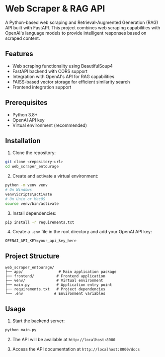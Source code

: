 # Web Scraper & RAG API

A Python-based web scraping and Retrieval-Augmented Generation (RAG) API built with FastAPI. This project combines web scraping capabilities with OpenAI's language models to provide intelligent responses based on scraped content.

## Features

- Web scraping functionality using BeautifulSoup4
- FastAPI backend with CORS support
- Integration with OpenAI's API for RAG capabilities
- FAISS-based vector storage for efficient similarity search
- Frontend integration support

## Prerequisites

- Python 3.8+
- OpenAI API key
- Virtual environment (recommended)

## Installation

1. Clone the repository:
```bash
git clone <repository-url>
cd web_scraper_entourage
```

2. Create and activate a virtual environment:
```bash
python -m venv venv
# On Windows
venv\Scripts\activate
# On Unix or MacOS
source venv/bin/activate
```

3. Install dependencies:
```bash
pip install -r requirements.txt
```

4. Create a `.env` file in the root directory and add your OpenAI API key:
```
OPENAI_API_KEY=your_api_key_here
```

## Project Structure

```
web_scraper_entourage/
├── app/                # Main application package
├── frontend/          # Frontend application
├── venv/              # Virtual environment
├── main.py            # Application entry point
├── requirements.txt   # Project dependencies
└── .env              # Environment variables
```

## Usage

1. Start the backend server:
```bash
python main.py
```

2. The API will be available at `http://localhost:8000`

3. Access the API documentation at `http://localhost:8000/docs`
